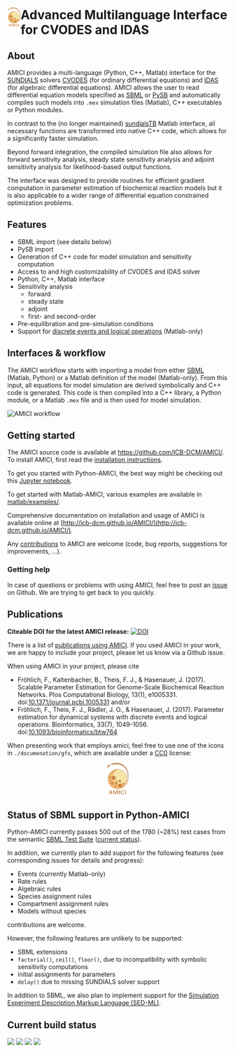 # <img src="./documentation/gfx/logo_text.png" height="45" align="left"> Advanced Multilanguage Interface for CVODES and IDAS 

## About 

AMICI provides a multi-language (Python, C++, Matlab) interface for the
[SUNDIALS](https://computing.llnl.gov/projects/sundials/) solvers
[CVODES](https://computing.llnl.gov/projects/sundials/cvodes)
(for ordinary differential equations) and
[IDAS](https://computing.llnl.gov/projects/sundials/idas)
(for algebraic differential equations). AMICI allows the user to read
differential equation models specified as [SBML](http://sbml.org/)
or [PySB](http://pysb.org/)
and automatically compiles such models into `.mex` simulation files
(Matlab), C++ executables or Python modules.

In contrast to the (no longer maintained)
[sundialsTB](https://computing.llnl.gov/projects/sundials/sundials-software)
Matlab interface, all necessary functions are transformed into native
C++ code, which allows for a significantly faster simulation.

Beyond forward integration, the compiled simulation file also allows for
forward sensitivity analysis, steady state sensitivity analysis and
adjoint sensitivity analysis for likelihood-based output functions.

The interface was designed to provide routines for efficient gradient
computation in parameter estimation of biochemical reaction models but
it is also applicable to a wider range of differential equation
constrained optimization problems.


## Features

* SBML import (see details below)
* PySB import
* Generation of C++ code for model simulation and sensitivity
  computation
* Access to and high customizability of CVODES and IDAS solver
* Python, C++, Matlab interface
* Sensitivity analysis
  * forward
  * steady state
  * adjoint
  * first- and second-order
* Pre-equilibration and pre-simulation conditions
* Support for
  [discrete events and logical operations](https://academic.oup.com/bioinformatics/article/33/7/1049/2769435)
  (Matlab-only)

## Interfaces & workflow

The AMICI workflow starts with importing a model from either
[SBML](http://sbml.org/) (Matlab, Python) or a Matlab definition of the
model (Matlab-only). From this input, all equations for model simulation
are derived symbolically and C++ code is generated. This code is then
compiled into a C++ library, a Python module, or a Matlab `.mex` file and
is then used for model simulation.

![AMICI workflow](https://raw.githubusercontent.com/ICB-DCM/AMICI/master/documentation/gfx/amici_workflow.png)

## Getting started

The AMICI source code is available at https://github.com/ICB-DCM/AMICI/.
To install AMICI, first read the
[installation instructions](http://icb-dcm.github.io/AMICI/md__i_n_s_t_a_l_l.html).

To get you started with Python-AMICI, the best way might be checking out this
[Jupyter notebook](https://github.com/ICB-DCM/AMICI/blob/master/python/examples/example_steadystate/ExampleSteadystate.ipynb).

To get started with Matlab-AMICI, various examples are available
in [matlab/examples/](https://github.com/ICB-DCM/AMICI/tree/master/matlab/examples).

Comprehensive documentation on installation and usage of AMICI is available
online at [http://icb-dcm.github.io/AMICI/](http://icb-dcm.github.io/AMICI/).

Any [contributions](http://icb-dcm.github.io/AMICI/md__c_o_n_t_r_i_b_u_t_i_n_g.html)
to AMICI are welcome (code, bug reports, suggestions for improvements, ...).


### Getting help

In case of questions or problems with using AMICI, feel free to post an
[issue](https://github.com/ICB-DCM/AMICI/issues) on Github. We are trying to
get back to you quickly.

## Publications

**Citeable DOI for the latest AMICI release:**
[![DOI](https://zenodo.org/badge/43677177.svg)](https://zenodo.org/badge/latestdoi/43677177)

There is a list of [publications using AMICI](documentation/references.md).
If you used AMICI in your work, we are happy to include
your project, please let us know via a Github issue.

When using AMICI in your project, please cite
* Fröhlich, F., Kaltenbacher, B., Theis, F. J., & Hasenauer, J. (2017).
  Scalable Parameter Estimation for Genome-Scale Biochemical Reaction Networks.
  Plos Computational Biology, 13(1), e1005331.
  doi:[10.1371/journal.pcbi.1005331](https://doi.org/10.1371/journal.pcbi.1005331)
and/or
* Fröhlich, F., Theis, F. J., Rädler, J. O., & Hasenauer, J. (2017).
  Parameter estimation for dynamical systems with discrete events and logical
  operations. Bioinformatics, 33(7), 1049-1056.
  doi:[10.1093/bioinformatics/btw764](https://doi.org/10.1093/bioinformatics/btw764)
  
When presenting work that employs amici, feel free to use one of the icons in 
`./documenation/gfx`, which are available under a [CC0](documentation/gfx/LICENSE.md) license:

<p align="center">
  <img src="./documentation/gfx/logo_text.png" height="75">
</p>

## Status of SBML support in Python-AMICI

Python-AMICI currently passes 500 out of the 1780 (~28%) test cases from
the semantic
[SBML Test Suite](https://github.com/sbmlteam/sbml-test-suite/)
([current status](https://github.com/ICB-DCM/AMICI/actions)).

In addition, we currently plan to add support for the following features
(see corresponding issues for details and progress):

- Events (currently Matlab-only)
- Rate rules
- Algebraic rules
- Species assignment rules
- Compartment assignment rules
- Models without species

contributions are welcome.

However, the following features are unlikely to be supported:

- SBML extensions
- `factorial()`, `ceil()`, `floor()`, due to incompatibility with
  symbolic sensitivity computations
- initial assignments for parameters
- `delay()` due to missing SUNDIALS solver support

In addition to SBML, we also plan to implement support for the [Simulation Experiment Description Markup Language (SED-ML)](https://sed-ml.org/).


## Current build status

<a href="https://badge.fury.io/py/amici" alt="PyPI version">
  <img src="https://badge.fury.io/py/amici.svg"></a>
<a href="https://travis-ci.com/ICB-DCM/AMICI" alt="Build Status">
  <img src="https://travis-ci.com/ICB-DCM/AMICI.svg?branch=master"></a>
<a href="https://codecov.io/gh/ICB-DCM/AMICI" alt="CodeCov">
  <img src="https://codecov.io/gh/ICB-DCM/AMICI/branch/master/graph/badge.svg"></a>
<a href="https://www.codacy.com/app/FFroehlich/AMICI" alt="Codacy">
  <img src="https://api.codacy.com/project/badge/Grade/945235766e344a7fa36278feab915ff6"></a>
